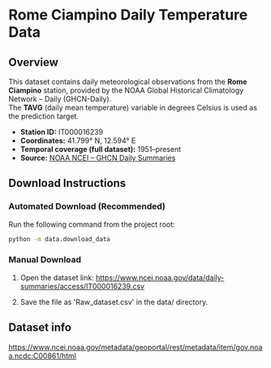 # Rome Ciampino Daily Temperature Data

## Overview
This dataset contains daily meteorological observations from the **Rome Ciampino** station, provided by the NOAA Global Historical Climatology Network – Daily (GHCN-Daily).  
The **TAVG** (daily mean temperature) variable in degrees Celsius is used as the prediction target.

- **Station ID:** IT000016239  
- **Coordinates:** 41.799° N, 12.594° E  
- **Temporal coverage (full dataset):** 1951–present  
- **Source:** [NOAA NCEI – GHCN Daily Summaries](https://www.ncei.noaa.gov/data/daily-summaries/)

## Download Instructions

### Automated Download (Recommended)
Run the following command from the project root:
```bash
python -m data.download_data
```
### Manual Download
1. Open the dataset link:
https://www.ncei.noaa.gov/data/daily-summaries/access/IT000016239.csv

2. Save the file as 'Raw_dataset.csv' in the data/ directory.

## Dataset info
https://www.ncei.noaa.gov/metadata/geoportal/rest/metadata/item/gov.noaa.ncdc:C00861/html



